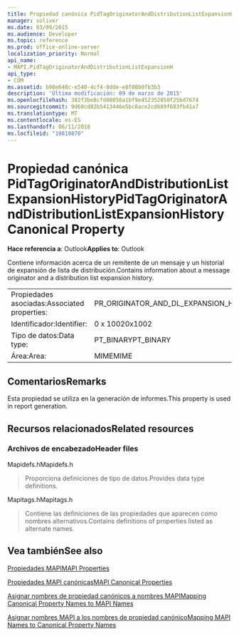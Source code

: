 ```yaml
---
title: Propiedad canónica PidTagOriginatorAndDistributionListExpansionHistory
manager: soliver
ms.date: 03/09/2015
ms.audience: Developer
ms.topic: reference
ms.prod: office-online-server
localization_priority: Normal
api_name:
- MAPI.PidTagOriginatorAndDistributionListExpansionH
api_type:
- COM
ms.assetid: b98e648c-e540-4cf4-8dde-e8f88b0fb3b3
description: 'Última modificación: 09 de marzo de 2015'
ms.openlocfilehash: 382f3be8cfd08056a1bf9e452352850f25bd7674
ms.sourcegitcommit: 9d60cd82b5413446e5bc8ace2cd689f683fb41a7
ms.translationtype: MT
ms.contentlocale: es-ES
ms.lasthandoff: 06/11/2018
ms.locfileid: "19819870"
---
```

# <a name="pidtagoriginatoranddistributionlistexpansionhistory-canonical-property"></a><span data-ttu-id="97472-103">Propiedad canónica PidTagOriginatorAndDistributionListExpansionHistory</span><span class="sxs-lookup"><span data-stu-id="97472-103">PidTagOriginatorAndDistributionListExpansionHistory Canonical Property</span></span>

  
  
<span data-ttu-id="97472-104">**Hace referencia a**: Outlook</span><span class="sxs-lookup"><span data-stu-id="97472-104">**Applies to**: Outlook</span></span> 
  
<span data-ttu-id="97472-105">Contiene información acerca de un remitente de un mensaje y un historial de expansión de lista de distribución.</span><span class="sxs-lookup"><span data-stu-id="97472-105">Contains information about a message originator and a distribution list expansion history.</span></span>
  
|||
|:-----|:-----|
|<span data-ttu-id="97472-106">Propiedades asociadas:</span><span class="sxs-lookup"><span data-stu-id="97472-106">Associated properties:</span></span>  <br/> |<span data-ttu-id="97472-107">PR_ORIGINATOR_AND_DL_EXPANSION_HISTORY</span><span class="sxs-lookup"><span data-stu-id="97472-107">PR_ORIGINATOR_AND_DL_EXPANSION_HISTORY</span></span>  <br/> |
|<span data-ttu-id="97472-108">Identificador:</span><span class="sxs-lookup"><span data-stu-id="97472-108">Identifier:</span></span>  <br/> |<span data-ttu-id="97472-109">0 x 1002</span><span class="sxs-lookup"><span data-stu-id="97472-109">0x1002</span></span>  <br/> |
|<span data-ttu-id="97472-110">Tipo de datos:</span><span class="sxs-lookup"><span data-stu-id="97472-110">Data type:</span></span>  <br/> |<span data-ttu-id="97472-111">PT_BINARY</span><span class="sxs-lookup"><span data-stu-id="97472-111">PT_BINARY</span></span>  <br/> |
|<span data-ttu-id="97472-112">Área:</span><span class="sxs-lookup"><span data-stu-id="97472-112">Area:</span></span>  <br/> |<span data-ttu-id="97472-113">MIME</span><span class="sxs-lookup"><span data-stu-id="97472-113">MIME</span></span>  <br/> |
   
## <a name="remarks"></a><span data-ttu-id="97472-114">Comentarios</span><span class="sxs-lookup"><span data-stu-id="97472-114">Remarks</span></span>

<span data-ttu-id="97472-115">Esta propiedad se utiliza en la generación de informes.</span><span class="sxs-lookup"><span data-stu-id="97472-115">This property is used in report generation.</span></span>
  
## <a name="related-resources"></a><span data-ttu-id="97472-116">Recursos relacionados</span><span class="sxs-lookup"><span data-stu-id="97472-116">Related resources</span></span>

### <a name="header-files"></a><span data-ttu-id="97472-117">Archivos de encabezado</span><span class="sxs-lookup"><span data-stu-id="97472-117">Header files</span></span>

<span data-ttu-id="97472-118">Mapidefs.h</span><span class="sxs-lookup"><span data-stu-id="97472-118">Mapidefs.h</span></span>
  
> <span data-ttu-id="97472-119">Proporciona definiciones de tipo de datos.</span><span class="sxs-lookup"><span data-stu-id="97472-119">Provides data type definitions.</span></span>
    
<span data-ttu-id="97472-120">Mapitags.h</span><span class="sxs-lookup"><span data-stu-id="97472-120">Mapitags.h</span></span>
  
> <span data-ttu-id="97472-121">Contiene las definiciones de las propiedades que aparecen como nombres alternativos.</span><span class="sxs-lookup"><span data-stu-id="97472-121">Contains definitions of properties listed as alternate names.</span></span>
    
## <a name="see-also"></a><span data-ttu-id="97472-122">Vea también</span><span class="sxs-lookup"><span data-stu-id="97472-122">See also</span></span>



[<span data-ttu-id="97472-123">Propiedades MAPI</span><span class="sxs-lookup"><span data-stu-id="97472-123">MAPI Properties</span></span>](mapi-properties.md)
  
[<span data-ttu-id="97472-124">Propiedades MAPI canónicas</span><span class="sxs-lookup"><span data-stu-id="97472-124">MAPI Canonical Properties</span></span>](mapi-canonical-properties.md)
  
[<span data-ttu-id="97472-125">Asignar nombres de propiedad canónicos a nombres MAPI</span><span class="sxs-lookup"><span data-stu-id="97472-125">Mapping Canonical Property Names to MAPI Names</span></span>](mapping-canonical-property-names-to-mapi-names.md)
  
[<span data-ttu-id="97472-126">Asignar nombres MAPI a los nombres de propiedad canónico</span><span class="sxs-lookup"><span data-stu-id="97472-126">Mapping MAPI Names to Canonical Property Names</span></span>](mapping-mapi-names-to-canonical-property-names.md)

